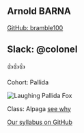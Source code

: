 Arnold BARNA
---
[GitHub: bramble100](https://github.com/greenfox-academy/bramble100)

Slack: @colonel
---
:+1::+1::+1:

Cohort: Pallida

![Laughing Pallida Fox](https://encrypted-tbn0.gstatic.com/images?q=tbn:ANd9GcSL-iL1nSpcIkhdham6AV2Inq76f-Qk97SxAVccpZ6c7CC0XfgyUg)

Class: Alpaga [see why](http://bada55.io/419464)

[Our syllabus on GitHub](https://github.com/greenfox-academy/alpaga-syllabus)